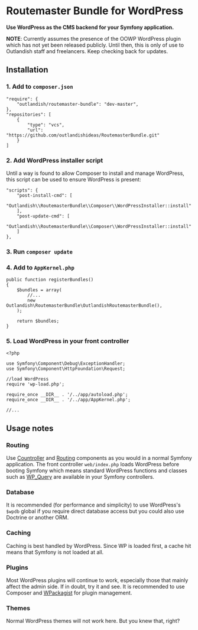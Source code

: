 Routemaster Bundle for WordPress
================================

**Use WordPress as the CMS backend for your Symfony application.**

**NOTE**: Currently assumes the presence of the OOWP WordPress plugin which has not yet been released publicly.
Until then, this is only of use to Outlandish staff and freelancers. Keep checking back for updates.


Installation
------------

### 1. Add to `composer.json`

	"require": {
	    "outlandish/routemaster-bundle": "dev-master",
	},
	"repositories": [
	    {
	        "type": "vcs",
	        "url": "https://github.com/outlandishideas/RoutemasterBundle.git"
	    }
	]

### 2. Add WordPress installer script

Until a way is found to allow Composer to install and manage WordPress, this script can be used
to ensure WordPress is present:

	"scripts": {
	    "post-install-cmd": [
		    "Outlandish\\RoutemasterBundle\\Composer\\WordPressInstaller::install"
	    ],
	    "post-update-cmd": [
	        "Outlandish\\RoutemasterBundle\\Composer\\WordPressInstaller::install"
	    ]
	},

### 3. Run `composer update`

### 4. Add to `AppKernel.php`

	public function registerBundles()
	{
	    $bundles = array(
			//...
	        new Outlandish\RoutemasterBundle\OutlandishRoutemasterBundle(),
	    );

	    return $bundles;
	}

### 5. Load WordPress in your front controller

	<?php

	use Symfony\Component\Debug\ExceptionHandler;
	use Symfony\Component\HttpFoundation\Request;

	//load WordPress
	require 'wp-load.php';

	require_once __DIR__ . '/../app/autoload.php';
    require_once __DIR__ . '/../app/AppKernel.php';

	//...

## Usage notes

### Routing

Use [Countroller](http://symfony.com/doc/current/book/controller.html) and [Routing](http://symfony.com/doc/current/book/routing.html)
components as you would in a normal Symfony application. The front controller `web/index.php` loads WordPress before
booting Symfony which means standard WordPress functions and classes such as [WP_Query](http://codex.wordpress.org/Class_Reference/WP_Query)
are available in your Symfony controllers.

### Database

It is recommended (for performance and simplicity) to use WordPress's `$wpdb` global if you require direct database
access but you could also use Doctrine or another ORM.

### Caching

Caching is best handled by WordPress. Since WP is loaded first, a cache hit means that Symfony is not loaded at all.

### Plugins

Most WordPress plugins will continue to work, especially those that mainly affect the admin side. If in doubt, try it
and see. It is recommended to use Composer and [WPackagist](http://wpackagist.org) for plugin management.

### Themes

Normal WordPress themes will not work here. But you knew that, right?
